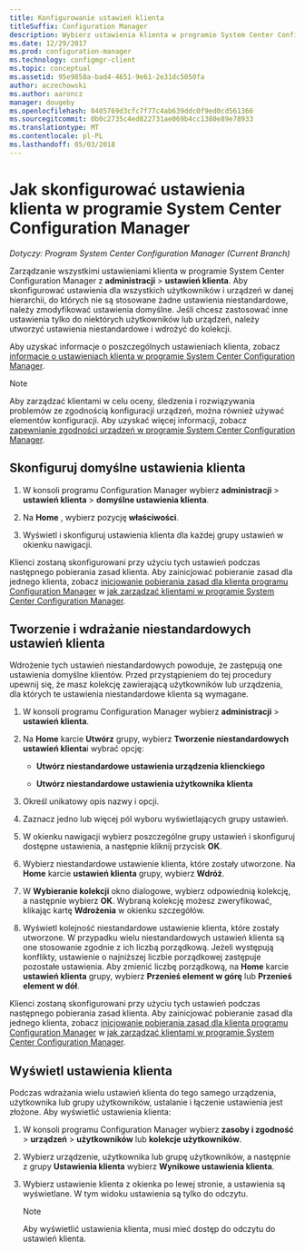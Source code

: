 ```yaml
---
title: Konfigurowanie ustawień klienta
titleSuffix: Configuration Manager
description: Wybierz ustawienia klienta w programie System Center Configuration Manager.
ms.date: 12/29/2017
ms.prod: configuration-manager
ms.technology: configmgr-client
ms.topic: conceptual
ms.assetid: 95e9858a-bad4-4651-9e61-2e31dc5050fa
author: aczechowski
ms.author: aaroncz
manager: dougeby
ms.openlocfilehash: 0405769d3cfc7f77c4ab639ddc0f9ed0cd561366
ms.sourcegitcommit: 0b0c2735c4ed822731ae069b4cc1380e89e78933
ms.translationtype: MT
ms.contentlocale: pl-PL
ms.lasthandoff: 05/03/2018
---
```

# <a name="how-to-configure-client-settings-in-system-center-configuration-manager"></a>Jak skonfigurować ustawienia klienta w programie System Center Configuration Manager

*Dotyczy: Program System Center Configuration Manager (Current Branch)*

Zarządzanie wszystkimi ustawieniami klienta w programie System Center Configuration Manager z **administracji** > **ustawień klienta**. Aby skonfigurować ustawienia dla wszystkich użytkowników i urządzeń w danej hierarchii, do których nie są stosowane żadne ustawienia niestandardowe, należy zmodyfikować ustawienia domyślne. Jeśli chcesz zastosować inne ustawienia tylko do niektórych użytkowników lub urządzeń, należy utworzyć ustawienia niestandardowe i wdrożyć do kolekcji.  

Aby uzyskać informacje o poszczególnych ustawieniach klienta, zobacz [informacje o ustawieniach klienta w programie System Center Configuration Manager](../../../core/clients/deploy/about-client-settings.md).

> [!NOTE]  
>  Aby zarządzać klientami w celu oceny, śledzenia i rozwiązywania problemów ze zgodnością konfiguracji urządzeń, można również używać elementów konfiguracji. Aby uzyskać więcej informacji, zobacz [zapewnianie zgodności urządzeń w programie System Center Configuration Manager](../../../compliance/understand/ensure-device-compliance.md).  

##  <a name="configure-the-default-client-settings"></a>Skonfiguruj domyślne ustawienia klienta    

1.  W konsoli programu Configuration Manager wybierz **administracji** > **ustawień klienta** > **domyślne ustawienia klienta**.  

3.  Na **Home** , wybierz pozycję **właściwości**.  

4.  Wyświetl i skonfiguruj ustawienia klienta dla każdej grupy ustawień w okienku nawigacji.  

 Klienci zostaną skonfigurowani przy użyciu tych ustawień podczas następnego pobierania zasad klienta. Aby zainicjować pobieranie zasad dla jednego klienta, zobacz [inicjowanie pobierania zasad dla klienta programu Configuration Manager](../../../core/clients/manage/manage-clients.md#BKMK_PolicyRetrieval) w [jak zarządzać klientami w programie System Center Configuration Manager](../../../core/clients/manage/manage-clients.md).  

##  <a name="create-and-deploy-custom-client-settings"></a>Tworzenie i wdrażanie niestandardowych ustawień klienta  
Wdrożenie tych ustawień niestandardowych powoduje, że zastępują one ustawienia domyślne klientów. Przed przystąpieniem do tej procedury upewnij się, że masz kolekcję zawierającą użytkowników lub urządzenia, dla których te ustawienia niestandardowe klienta są wymagane.  

1.  W konsoli programu Configuration Manager wybierz **administracji** > **ustawień klienta**.  

3.  Na **Home** karcie **Utwórz** grupy, wybierz **Tworzenie niestandardowych ustawień klienta**i wybrać opcję:  

    -   **Utwórz niestandardowe ustawienia urządzenia klienckiego**  

    -   **Utwórz niestandardowe ustawienia użytkownika klienta**  

4.  Określ unikatowy opis nazwy i opcji.  

5.  Zaznacz jedno lub więcej pól wyboru wyświetlających grupy ustawień.  

6.  W okienku nawigacji wybierz poszczególne grupy ustawień i skonfiguruj dostępne ustawienia, a następnie kliknij przycisk **OK**.   

8.  Wybierz niestandardowe ustawienie klienta, które zostały utworzone. Na **Home** karcie **ustawień klienta** grupy, wybierz **Wdróż**.  

9. W **Wybieranie kolekcji** okno dialogowe, wybierz odpowiednią kolekcję, a następnie wybierz **OK**. Wybraną kolekcję możesz zweryfikować, klikając kartę **Wdrożenia** w okienku szczegółów.  

10. Wyświetl kolejność niestandardowe ustawienie klienta, które zostały utworzone. W przypadku wielu niestandardowych ustawień klienta są one stosowanie zgodnie z ich liczbą porządkową. Jeżeli występują konflikty, ustawienie o najniższej liczbie porządkowej zastępuje pozostałe ustawienia. Aby zmienić liczbę porządkową, na **Home** karcie **ustawień klienta** grupy, wybierz **Przenieś element w górę** lub **Przenieś element w dół**.  

 Klienci zostaną skonfigurowani przy użyciu tych ustawień podczas następnego pobierania zasad klienta. Aby zainicjować pobieranie zasad dla jednego klienta, zobacz [inicjowanie pobierania zasad dla klienta programu Configuration Manager](../../../core/clients/manage/manage-clients.md#BKMK_PolicyRetrieval) w [jak zarządzać klientami w programie System Center Configuration Manager](../../../core/clients/manage/manage-clients.md).  



##  <a name="view-client-settings"></a>Wyświetl ustawienia klienta  
 Podczas wdrażania wielu ustawień klienta do tego samego urządzenia, użytkownika lub grupy użytkowników, ustalanie i łączenie ustawienia jest złożone. Aby wyświetlić ustawienia klienta:  

1.  W konsoli programu Configuration Manager wybierz **zasoby i zgodność** > **urządzeń** > **użytkowników** lub **kolekcje użytkowników**.  

3.  Wybierz urządzenie, użytkownika lub grupę użytkowników, a następnie z grupy **Ustawienia klienta** wybierz **Wynikowe ustawienia klienta**.  

4.  Wybierz ustawienie klienta z okienka po lewej stronie, a ustawienia są wyświetlane. W tym widoku ustawienia są tylko do odczytu. 

    > [!NOTE]  
    >  Aby wyświetlić ustawienia klienta, musi mieć dostęp do odczytu do ustawień klienta.  

    